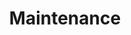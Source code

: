 ---
layout: page
title: Maintenance
summary: |
  Brussels sprout coriander water chestnut gourd swiss chard wakame kohlrabi beetroot carrot watercress. Corn amaranth salsify bunya nuts nori azuki bean chickweed potato bell pepper artichoke.
icon: "fa-wrench"
weight: 11

---